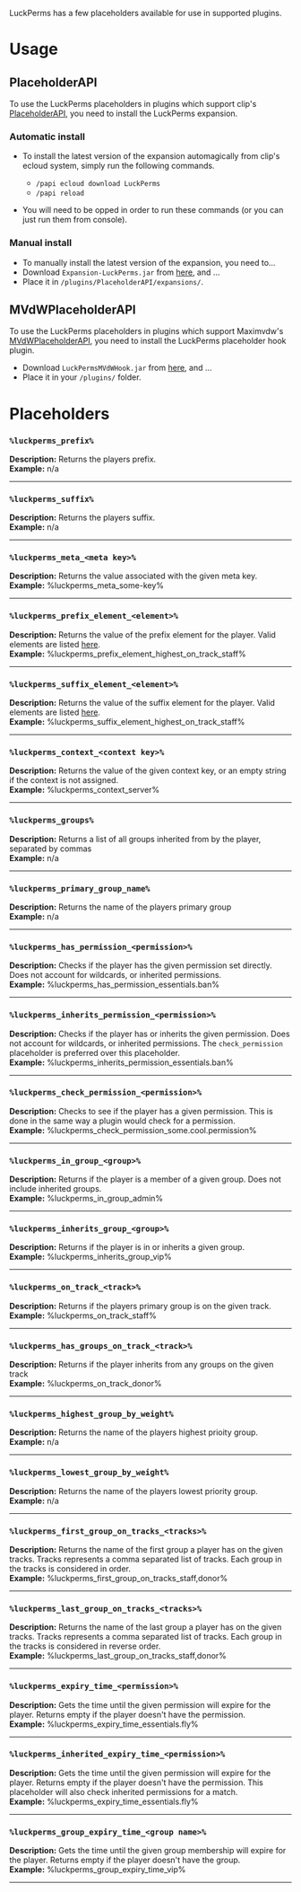 LuckPerms has a few placeholders available for use in supported plugins.

# Usage
## PlaceholderAPI
To use the LuckPerms placeholders in plugins which support clip's [PlaceholderAPI](https://www.spigotmc.org/resources/placeholderapi.6245/), you need to install the LuckPerms expansion.

### Automatic install
* To install the latest version of the expansion automagically from clip's ecloud system, simply run the following commands.
  * `/papi ecloud download LuckPerms`
  * `/papi reload`

* You will need to be opped in order to run these commands (or you can just run them from console).

### Manual install
* To manually install the latest version of the expansion, you need to...
* Download `Expansion-LuckPerms.jar` from [here](https://ci.lucko.me/job/LuckPermsPlaceholders/), and ...
* Place it in `/plugins/PlaceholderAPI/expansions/`.

## MVdWPlaceholderAPI
To use the LuckPerms placeholders in plugins which support Maximvdw's [MVdWPlaceholderAPI](https://www.spigotmc.org/resources/mvdwplaceholderapi.11182/), you need to install the LuckPerms placeholder hook plugin.

* Download `LuckPermsMVdWHook.jar` from [here](https://ci.lucko.me/job/LuckPermsPlaceholders/), and ...
* Place it in your `/plugins/` folder.

# Placeholders
### `%luckperms_prefix%`
**Description:** Returns the players prefix.    
**Example:** n/a

___
### `%luckperms_suffix%`
**Description:** Returns the players suffix.  
**Example:** n/a

___
### `%luckperms_meta_<meta key>%`
**Description:** Returns the value associated with the given meta key.    
**Example:** %luckperms_meta_some-key%

___
### `%luckperms_prefix_element_<element>%`
**Description:** Returns the value of the prefix element for the player. Valid elements are listed [here](https://github.com/lucko/LuckPerms/wiki/Prefix-&-Suffix-Stacking#how-do-i-add-other-elements).    
**Example:** %luckperms_prefix_element_highest_on_track_staff%

___
### `%luckperms_suffix_element_<element>%`
**Description:** Returns the value of the suffix element for the player. Valid elements are listed [here](https://github.com/lucko/LuckPerms/wiki/Prefix-&-Suffix-Stacking#how-do-i-add-other-elements).    
**Example:** %luckperms_suffix_element_highest_on_track_staff%

___
### `%luckperms_context_<context key>%`
**Description:** Returns the value of the given context key, or an empty string if the context is not assigned.    
**Example:** %luckperms_context_server%

___
### `%luckperms_groups%`
**Description:** Returns a list of all groups inherited from by the player, separated by commas    
**Example:** n/a

___
### `%luckperms_primary_group_name%`
**Description:** Returns the name of the players primary group    
**Example:** n/a

___
### `%luckperms_has_permission_<permission>%`
**Description:** Checks if the player has the given permission set directly. Does not account for wildcards, or inherited permissions.    
**Example:** %luckperms_has_permission_essentials.ban%

___
### `%luckperms_inherits_permission_<permission>%`
**Description:** Checks if the player has or inherits the given permission. Does not account for wildcards, or inherited permissions. The `check_permission` placeholder is preferred over this placeholder.    
**Example:** %luckperms_inherits_permission_essentials.ban%

___
### `%luckperms_check_permission_<permission>%`
**Description:** Checks to see if the player has a given permission. This is done in the same way a plugin would check for a permission.    
**Example:** %luckperms_check_permission_some.cool.permission%

___
### `%luckperms_in_group_<group>%`
**Description:** Returns if the player is a member of a given group. Does not include inherited groups.    
**Example:** %luckperms_in_group_admin%

___
### `%luckperms_inherits_group_<group>%`
**Description:** Returns if the player is in or inherits a given group.    
**Example:** %luckperms_inherits_group_vip%

___
### `%luckperms_on_track_<track>%`
**Description:** Returns if the players primary group is on the given track.    
**Example:** %luckperms_on_track_staff%

___
### `%luckperms_has_groups_on_track_<track>%`
**Description:** Returns if the player inherits from any groups on the given track    
**Example:** %luckperms_on_track_donor%

___
### `%luckperms_highest_group_by_weight%`
**Description:** Returns the name of the players highest prioity group.    
**Example:** n/a

___
### `%luckperms_lowest_group_by_weight%`
**Description:** Returns the name of the players lowest priority group.    
**Example:** n/a

___
### `%luckperms_first_group_on_tracks_<tracks>%`
**Description:** Returns the name of the first group a player has on the given tracks. Tracks represents a comma separated list of tracks. Each group in the tracks is considered in order.    
**Example:** %luckperms_first_group_on_tracks_staff,donor%

___
### `%luckperms_last_group_on_tracks_<tracks>%`
**Description:** Returns the name of the last group a player has on the given tracks. Tracks represents a comma separated list of tracks. Each group in the tracks is considered in reverse order.    
**Example:** %luckperms_last_group_on_tracks_staff,donor%

___
### `%luckperms_expiry_time_<permission>%`
**Description:** Gets the time until the given permission will expire for the player. Returns empty if the player doesn't have the permission.    
**Example:** %luckperms_expiry_time_essentials.fly%

___
### `%luckperms_inherited_expiry_time_<permission>%`
**Description:** Gets the time until the given permission will expire for the player. Returns empty if the player doesn't have the permission. This placeholder will also check inherited permissions for a match.    
**Example:** %luckperms_expiry_time_essentials.fly%

___
### `%luckperms_group_expiry_time_<group name>%`
**Description:** Gets the time until the given group membership will expire for the player. Returns empty if the player doesn't have the group.    
**Example:** %luckperms_group_expiry_time_vip%

___

